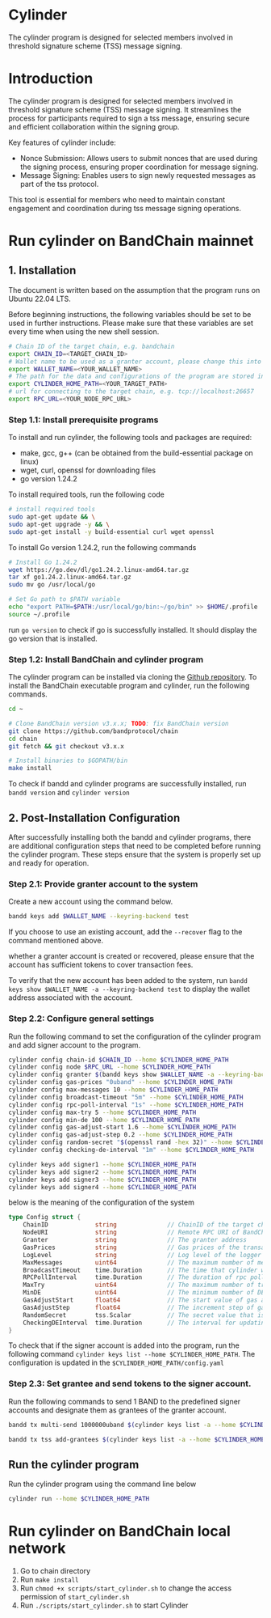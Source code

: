 # Cylinder

The cylinder program is designed for selected members involved in threshold signature scheme (TSS) message signing.

# Introduction

The cylinder program is designed for selected members involved in threshold signature scheme (TSS) message signing. It streamlines the process for participants required to sign a tss message, ensuring secure and efficient collaboration within the signing group.

Key features of cylinder include:

- Nonce Submission: Allows users to submit nonces that are used during the signing process, ensuring proper coordination for message signing.
- Message Signing: Enables users to sign newly requested messages as part of the tss protocol.

This tool is essential for members who need to maintain constant engagement and coordination during tss message signing operations.

# Run cylinder on BandChain mainnet

## 1. Installation

The document is written based on the assumption that the program runs on Ubuntu 22.04 LTS.

Before beginning instructions, the following variables should be set to be used in further instructions. Please make sure that these variables are set every time when using the new shell session.

```sh
# Chain ID of the target chain, e.g. bandchain
export CHAIN_ID=<TARGET_CHAIN_ID>
# Wallet name to be used as a granter account, please change this into your name (no whitespace).
export WALLET_NAME=<YOUR_WALLET_NAME>
# The path for the data and configurations of the program are stored in, e.g. $HOME/.cylinder-account1
export CYLINDER_HOME_PATH=<YOUR_TARGET_PATH>
# url for connecting to the target chain, e.g. tcp://localhost:26657
export RPC_URL=<YOUR_NODE_RPC_URL>
```

### Step 1.1: Install prerequisite programs

To install and run cylinder, the following tools and packages are required:

- make, gcc, g++ (can be obtained from the build-essential package on linux)
- wget, curl, openssl for downloading files
- go version 1.24.2

To install required tools, run the following code

```sh
# install required tools
sudo apt-get update && \
sudo apt-get upgrade -y && \
sudo apt-get install -y build-essential curl wget openssl
```

To install Go version 1.24.2, run the following commands

```sh
# Install Go 1.24.2
wget https://go.dev/dl/go1.24.2.linux-amd64.tar.gz
tar xf go1.24.2.linux-amd64.tar.gz
sudo mv go /usr/local/go

# Set Go path to $PATH variable
echo "export PATH=$PATH:/usr/local/go/bin:~/go/bin" >> $HOME/.profile
source ~/.profile
```

run `go version` to check if go is successfully installed. It should display the go version that is installed.

### Step 1.2: Install BandChain and cylinder program

The cylinder program can be installed via cloning the [Github repository](https://github.com/bandprotocol/chain). To install the BandChain executable program and cylinder, run the following commands.

```sh
cd ~

# Clone BandChain version v3.x.x; TODO: fix BandChain version
git clone https://github.com/bandprotocol/chain
cd chain
git fetch && git checkout v3.x.x

# Install binaries to $GOPATH/bin
make install
```

To check if bandd and cylinder programs are successfully installed, run `bandd version` and `cylinder version`

## 2. Post-Installation Configuration

After successfully installing both the bandd and cylinder programs, there are additional configuration steps that need to be completed before running the cylinder program. These steps ensure that the system is properly set up and ready for operation.

### Step 2.1: Provide granter account to the system

Create a new account using the command below.

```sh
bandd keys add $WALLET_NAME --keyring-backend test
```

If you choose to use an existing account, add the `--recover` flag to the command mentioned above.

whether a granter account is created or recovered, please ensure that the account has sufficient tokens to cover transaction fees.

To verify that the new account has been added to the system, run `bandd keys show $WALLET_NAME -a --keyring-backend test` to display the wallet address associated with the account.

### Step 2.2: Configure general settings

Run the following command to set the configuration of the cylinder program and add signer account to the program.

```sh
cylinder config chain-id $CHAIN_ID --home $CYLINDER_HOME_PATH
cylinder config node $RPC_URL --home $CYLINDER_HOME_PATH
cylinder config granter $(bandd keys show $WALLET_NAME -a --keyring-backend test) --home $CYLINDER_HOME_PATH
cylinder config gas-prices "0uband" --home $CYLINDER_HOME_PATH
cylinder config max-messages 10 --home $CYLINDER_HOME_PATH
cylinder config broadcast-timeout "5m" --home $CYLINDER_HOME_PATH
cylinder config rpc-poll-interval "1s" --home $CYLINDER_HOME_PATH
cylinder config max-try 5 --home $CYLINDER_HOME_PATH
cylinder config min-de 100 --home $CYLINDER_HOME_PATH
cylinder config gas-adjust-start 1.6 --home $CYLINDER_HOME_PATH
cylinder config gas-adjust-step 0.2 --home $CYLINDER_HOME_PATH
cylinder config random-secret "$(openssl rand -hex 32)" --home $CYLINDER_HOME_PATH
cylinder config checking-de-interval "1m" --home $CYLINDER_HOME_PATH

cylinder keys add signer1 --home $CYLINDER_HOME_PATH
cylinder keys add signer2 --home $CYLINDER_HOME_PATH
cylinder keys add signer3 --home $CYLINDER_HOME_PATH
cylinder keys add signer4 --home $CYLINDER_HOME_PATH
```

below is the meaning of the configuration of the system

```go
type Config struct {
	ChainID          	string        		// ChainID of the target chain
	NodeURI          	string        		// Remote RPC URI of BandChain node to connect to
	Granter          	string        		// The granter address
	GasPrices        	string        		// Gas prices of the transaction
	LogLevel         	string        		// Log level of the logger
	MaxMessages      	uint64        		// The maximum number of messages in a transaction
	BroadcastTimeout 	time.Duration 		// The time that cylinder will wait for tx commit
	RPCPollInterval  	time.Duration 		// The duration of rpc poll interval
	MaxTry           	uint64        		// The maximum number of tries to submit a report transaction
	MinDE            	uint64        		// The minimum number of DE
	GasAdjustStart   	float64       		// The start value of gas adjustment
	GasAdjustStep    	float64       		// The increment step of gas adjustment
	RandomSecret     	tss.Scalar    		// The secret value that is used for random D,E
	CheckingDEInterval 	time.Duration  		// The interval for updating DE
}
```

To check that if the signer account is added into the program, run the following command
`cylinder keys list --home $CYLINDER_HOME_PATH`. The configuration is updated in the `$CYLINDER_HOME_PATH/config.yaml`

### Step 2.3: Set grantee and send tokens to the signer account.

Run the following commands to send 1 BAND to the predefined signer accounts and designate them as grantees of the granter account.

```sh
bandd tx multi-send 1000000uband $(cylinder keys list -a --home $CYLINDER_HOME_PATH) --gas-prices 0.0025uband --keyring-backend test --chain-id $CHAIN_ID --from $WALLET_NAME -b sync -y --node $RPC_URL

bandd tx tss add-grantees $(cylinder keys list -a --home $CYLINDER_HOME_PATH) --gas-prices 0.0025uband --keyring-backend test --chain-id $CHAIN_ID --gas 350000 --from $WALLET_NAME -b sync -y --node $RPC_URL
```

## Run the cylinder program

Run the cylinder program using the command line below

```sh
cylinder run --home $CYLINDER_HOME_PATH
```

# Run cylinder on BandChain local network

1. Go to chain directory
2. Run `make install`
3. Run `chmod +x scripts/start_cylinder.sh` to change the access permission of `start_cylinder.sh`
4. Run `./scripts/start_cylinder.sh` to start Cylinder
